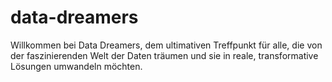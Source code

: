 # data-dreamers
Willkommen bei Data Dreamers, dem ultimativen Treffpunkt für alle, die von der faszinierenden Welt der Daten träumen und sie in reale, transformative Lösungen umwandeln möchten. 
